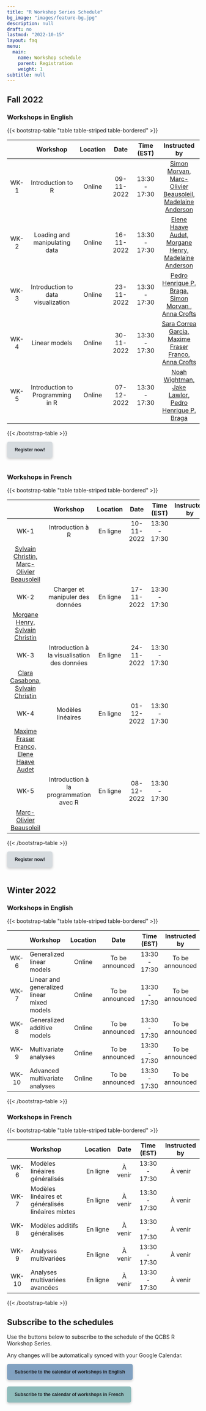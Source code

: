 ```yaml
---
title: "R Workshop Series Schedule"
bg_image: "images/feature-bg.jpg"
description: null
draft: no
lastmod: "2022-10-15"
layout: faq
menu:
  main:
    name: Workshop schedule
    parent: Registration
    weight: 1
subtitle: null
---
```


## Fall 2022

### Workshops in English

{{< bootstrap-table "table table-striped table-bordered" >}}

|      | Workshop                           | Location | Date       | Time (EST)    | Instructed by |
|:---: |:----------------------------------:|:--------:|:----------:|:-------------:|:-------------:|
| WK-1 | Introduction to R                  | Online   | 09-11-2022 | 13:30 - 17:30 | [Simon Morvan, <br> Marc-Olivier Beausoleil, <br> Madelaine Anderson](mailto:simon.morvan@umontreal.ca,marc-olivier.beausoleil@mail.mcgill.ca,madelaine.anderson@usherbrooke.ca) |
| WK-2 | Loading and manipulating data      | Online   | 16-11-2022 | 13:30 - 17:30 | [Elene Haave Audet, <br> Morgane Henry, <br> Madelaine Anderson](mailto:haaveaud@ualberta.ca,morgane.henry2@mail.mcgill.ca,madelaine.anderson@usherbrooke.ca) |
| WK-3 | Introduction to data visualization | Online   | 23-11-2022 | 13:30 - 17:30 | [Pedro Henrique P. Braga, <br> Simon Morvan , <br> Anna Crofts](mailto:ph.pereirabraga@gmail.com,simon.morvan@umontreal.ca,anna.leigh.crofts@usherbrooke.ca) |
| WK-4 | Linear models                      | Online   | 30-11-2022 | 13:30 - 17:30 | [Sara Correa Garcia, <br> Maxime Fraser Franco, <br> Anna Crofts](mailto:sara.garcia@inrs.ca,fraser_franco.maxime@courrier.uqam.ca,anna.leigh.crofts@usherbrooke.ca) |
| WK-5 | Introduction to Programming in R   | Online   | 07-12-2022 | 13:30 - 17:30 | [Noah Wightman, <br> Jake Lawlor, <br> Pedro Henrique P. Braga](mailto:noah.wightman@mail.mcgill.ca,jake.lawlor@mail.mcgil.ca,ph.pereirabraga@gmail.com) |

{{< /bootstrap-table >}}

<div class="default">
     <a href="/registration" class="cta btn-yellow" style="background-color: #D6DBDF; font-size: 12px; font-family: Helvetica, Arial, sans-serif; font-weight:bold; text-decoration: none; padding: 14px 20px; color: #1D2025; border-radius: 5px; display:inline-block; mso-padding-alt:0; box-shadow:0 3px 6px rgba(0,0,0,.2);"><!--[if mso]><i style="letter-spacing: 25px;mso-font-width:-100%;mso-text-raise:30pt"> </i><![endif]--><span style="mso-text-raise:15pt;">Register now!</span><!--[if mso]><i style="letter-spacing: 25px;mso-font-width:-100%"> </i><![endif]--></a>
</div>
<br>

### Workshops in French

{{< bootstrap-table "table table-striped table-bordered" >}}

|      | Workshop                                    | Location | Date       | Time (EST)    | Instructed by |
|:----:|:-------------------------------------------:|:--------:|:----------:|:-------------:|:-------------:|
| WK-1 | Introduction à R                            | En ligne | 10-11-2022 | 13:30 - 17:30 |
[Sylvain Christin, <br> Marc-Olivier Beausoleil](mailto:esc2203@umoncton.ca,marc-olivier.beausoleil@mail.mcgill.ca) |
| WK-2 | Charger et manipuler des données            | En ligne | 17-11-2022 | 13:30 - 17:30 |
[Morgane Henry, <br> Sylvain Christin](mailto:morgane.henry2@mail.mcgill.ca,esc2203@umoncton.ca) |
| WK-3 | Introduction à la visualisation des données | En ligne | 24-11-2022 | 13:30 - 17:30 |
[Clara Casabona, <br> Sylvain Christin](mailto:Clara.Casabona.I.Amat@USherbrooke.ca,esc2203@umoncton.ca) |
| WK-4 | Modèles linéaires                           | En ligne | 01-12-2022 | 13:30 - 17:30 |
[Maxime Fraser Franco, <br> Elene Haave Audet](mailto:fraser_franco.maxime@courrier.uqam.ca,haaveaud@ualbert.ca) |
| WK-5 | Introduction à la programmation avec R      | En ligne | 08-12-2022 | 13:30 - 17:30 |
[Marc-Olivier Beausoleil](mailto:marc-olivier.beausoleil@mail.mcgill.ca) |

{{< /bootstrap-table >}}

<div class="default">
     <a href="/registration" class="cta btn-yellow" style="background-color: #D6DBDF; font-size: 12px; font-family: Helvetica, Arial, sans-serif; font-weight:bold; text-decoration: none; padding: 14px 20px; color: #1D2025; border-radius: 5px; display:inline-block; mso-padding-alt:0; box-shadow:0 3px 6px rgba(0,0,0,.2);"><!--[if mso]><i style="letter-spacing: 25px;mso-font-width:-100%;mso-text-raise:30pt"> </i><![endif]--><span style="mso-text-raise:15pt;">Register now!</span><!--[if mso]><i style="letter-spacing: 25px;mso-font-width:-100%"> </i><![endif]--></a>
</div>
<br>

## Winter 2022

### Workshops in English

{{< bootstrap-table "table table-striped table-bordered" >}}

|       | Workshop                                   | Location |    Date    |  Time (EST)   |   Instructed by |
| :---: | :----------------------------------------- | :------: | :-------------: | :-----------: | :------------------------: |
| WK-6  | Generalized linear models                  | Online   | To be announced | 13:30 - 17:30 | To be announced |
| WK-7  | Linear and generalized linear mixed models | Online   | To be announced | 13:30 - 17:30 | To be announced |
| WK-8  | Generalized additive models                | Online   | To be announced | 13:30 - 17:30 | To be announced |
| WK-9  | Multivariate analyses                      | Online   | To be announced | 13:30 - 17:30 | To be announced |
| WK-10 | Advanced multivariate analyses             | Online   | To be announced | 13:30 - 17:30 | To be announced |

{{< /bootstrap-table >}}

### Workshops in French

{{< bootstrap-table "table table-striped table-bordered" >}}

|      | Workshop                                          | Location |    Date    |  Time (EST)   |  Instructed by  |
| :--: | :------------------------------------------------ | :------: | :--------: | :-----------: | :-------------: |
| WK-6 | Modèles linéaires généralisés                     | En ligne | À venir | 13:30 - 17:30 | À venir |
| WK-7 | Modèles linéaires et généralisés linéaires mixtes | En ligne | À venir | 13:30 - 17:30 | À venir |
| WK-8 | Modèles additifs généralisés                      | En ligne | À venir | 13:30 - 17:30 | À venir |
| WK-9 | Analyses multivariées                             | En ligne | À venir | 13:30 - 17:30 | À venir |
| WK-10 | Analyses multivariées avancées                   | En ligne | À venir | 13:30 - 17:30 | À venir |

{{< /bootstrap-table >}}


## Subscribe to the schedules

Use the buttons below to subscribe to the schedule of the QCBS R Workshop Series.

Any changes will be automatically synced with your Google Calendar.

<div class="default">
     <a href="https://calendar.google.com/calendar/u/4?cid=NXFkbDJzOHQyamV0MWt0b29oaWkzdHBhdG9AZ3JvdXAuY2FsZW5kYXIuZ29vZ2xlLmNvbQ" class="cta btn-yellow" style="background-color: #81A1C1; font-size: 12px; font-family: Helvetica, Arial, sans-serif; font-weight:bold; text-decoration: none; padding: 14px 20px; color: #1D2025; border-radius: 5px; display:inline-block; mso-padding-alt:0; box-shadow:0 3px 6px rgba(0,0,0,.2);"><!--[if mso]><i style="letter-spacing: 25px;mso-font-width:-100%;mso-text-raise:30pt"> </i><![endif]--><span style="mso-text-raise:15pt;">Subscribe to the calendar of workshops in English</span><!--[if mso]><i style="letter-spacing: 25px;mso-font-width:-100%"> </i><![endif]--></a>
</div>
<br>
<div class="default">
     <a href="https://calendar.google.com/calendar/u/4?cid=Y2djaHBpMGRnMzFoNjc5bXQ0dGtycDM2MzhAZ3JvdXAuY2FsZW5kYXIuZ29vZ2xlLmNvbQ" class="cta btn-yellow" style="background-color: #8FBCBB; font-size: 12px; font-family: Helvetica, Arial, sans-serif; font-weight:bold; text-decoration: none; padding: 14px 20px; color: #1D2025; border-radius: 5px; display:inline-block; mso-padding-alt:0; box-shadow:0 3px 6px rgba(0,0,0,.2);"><!--[if mso]><i style="letter-spacing: 25px;mso-font-width:-100%;mso-text-raise:30pt"> </i><![endif]--><span style="mso-text-raise:15pt;">Subscribe to the calendar of workshops in French</span><!--[if mso]><i style="letter-spacing: 25px;mso-font-width:-100%"> </i><![endif]--></a>
</div>